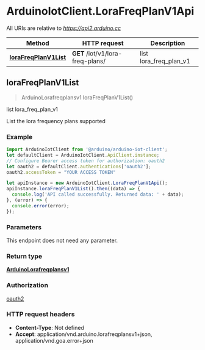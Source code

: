 # ArduinoIotClient.LoraFreqPlanV1Api

All URIs are relative to *https://api2.arduino.cc*

Method | HTTP request | Description
------------- | ------------- | -------------
[**loraFreqPlanV1List**](LoraFreqPlanV1Api.md#loraFreqPlanV1List) | **GET** /iot/v1/lora-freq-plans/ | list lora_freq_plan_v1



## loraFreqPlanV1List

> ArduinoLorafreqplansv1 loraFreqPlanV1List()

list lora_freq_plan_v1

List the lora frequency plans supported

### Example

```javascript
import ArduinoIotClient from '@arduino/arduino-iot-client';
let defaultClient = ArduinoIotClient.ApiClient.instance;
// Configure Bearer access token for authorization: oauth2
let oauth2 = defaultClient.authentications['oauth2'];
oauth2.accessToken = "YOUR ACCESS TOKEN"

let apiInstance = new ArduinoIotClient.LoraFreqPlanV1Api();
apiInstance.loraFreqPlanV1List().then((data) => {
  console.log('API called successfully. Returned data: ' + data);
}, (error) => {
  console.error(error);
});

```

### Parameters

This endpoint does not need any parameter.

### Return type

[**ArduinoLorafreqplansv1**](ArduinoLorafreqplansv1.md)

### Authorization

[oauth2](../README.md#oauth2)

### HTTP request headers

- **Content-Type**: Not defined
- **Accept**: application/vnd.arduino.lorafreqplansv1+json, application/vnd.goa.error+json

